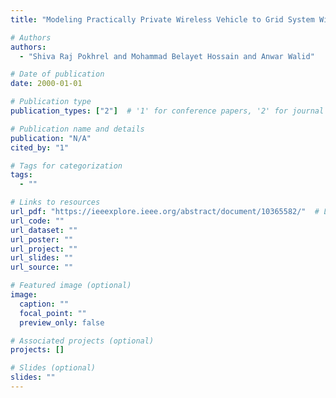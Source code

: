 ```yaml
---
title: "Modeling Practically Private Wireless Vehicle to Grid System With Federated Reinforcement Learning"

# Authors
authors:
  - "Shiva Raj Pokhrel and Mohammad Belayet Hossain and Anwar Walid"

# Date of publication
date: 2000-01-01

# Publication type
publication_types: ["2"]  # '1' for conference papers, '2' for journal articles, '3' for preprints

# Publication name and details
publication: "N/A"
cited_by: "1"

# Tags for categorization
tags:
  - ""

# Links to resources
url_pdf: "https://ieeexplore.ieee.org/abstract/document/10365582/"  # Link to the resource
url_code: ""
url_dataset: ""
url_poster: ""
url_project: ""
url_slides: ""
url_source: ""

# Featured image (optional)
image:
  caption: ""
  focal_point: ""
  preview_only: false

# Associated projects (optional)
projects: []

# Slides (optional)
slides: ""
---
```

